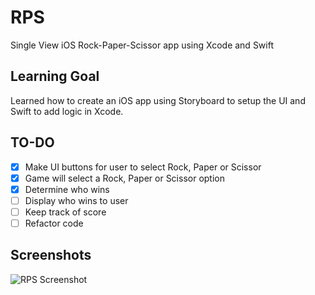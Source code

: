 # RPS
Single View iOS Rock-Paper-Scissor app using Xcode and Swift

## Learning Goal 
Learned how to create an iOS app using Storyboard to setup the UI and Swift to add logic in Xcode.

## TO-DO
-[x] Make UI buttons for user to select Rock, Paper or Scissor
-[x] Game will select a Rock, Paper or Scissor option
-[x] Determine who wins
-[ ] Display who wins to user
-[ ] Keep track of score
-[ ] Refactor code

## Screenshots
![RPS Screenshot](placeholder)
